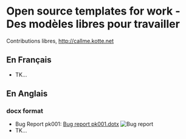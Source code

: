 # Open source templates for work - Des modèles libres pour travailler
Contributions libres, http://callme.kotte.net
## En Français
* TK...

## En Anglais
### docx format
* Bug Report pk001: [Bug report pk001.dotx](https://github.com/ICT-A/Published.Docs/blob/master/C2N/Templates/Bug%20report%20pk001.dotx)
![Bug report](https://github.com/ICT-A/Published.Docs/blob/master/C2N/Templates/bug%20report%20pk001.JPG)
* TK...
